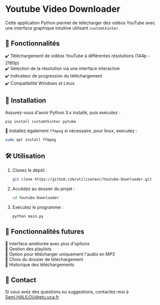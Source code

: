 # Youtube Video Downloader

Cette application Python permet de télécharger des vidéos YouTube avec une interface graphique intuitive utilisant `customtkinter`.

## 📌 Fonctionnalités

✔️ Téléchargement de vidéos YouTube à différentes résolutions (144p - 2160p)  
✔️ Sélection de la résolution via une interface interactive  
✔️ Indicateur de progression du téléchargement  
✔️ Compatibilité Windows et Linux

## 🚀 Installation

Assurez-vous d'avoir Python 3.x installé, puis exécutez :

```sh
pip install customtkinter pytube
```

🔹 Installez également `ffmpeg` si nécessaire, pour linux, executez :
```sh
sudo apt install ffmpeg
```

## 🛠️ Utilisation

1. Clonez le dépôt :
   ```sh
   git clone https://github.com/utilisateur/Youtube-Downloader.git
   ```
2. Accédez au dossier du projet :
   ```sh
   cd Youtube-Downloader
   ```
3. Exécutez le programme :
   ```sh
   python main.py
   ```

## 📌 Fonctionnalités futures

🔹 Interface améliorée avec plus d'options  
🔹 Gestion des playlists  
🔹 Option pour télécharger uniquement l'audio en MP3  
🔹 Choix du dossier de téléchargement  
🔹 Historique des téléchargements

## 📩 Contact

Si vous avez des questions ou suggestions, contactez-moi à [Sami.HALILOU@etu.uca.fr](mailto:Sami.HALILOU@etu.uca.fr)

